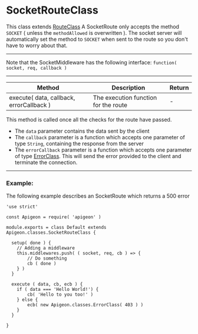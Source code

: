 # SocketRouteClass

This class extends [RouteClass](https://github.com/vladfilipro/apigeon/blob/master/docs/route.md)
A SocketRoute only accepts the method `SOCKET` ( unless the `methodAllowed` is overwritten ). The socket server will automatically set the method to `SOCKET` when sent to the route so you don't have to worry about that.

---
Note that the SocketMiddleware has the following interface:
`function( socket, req, callback )`

---

Method | Description | Return
--- | --- | ---
execute( data, callback, errorCallback ) | The execution function for the route | -

This method is called once all the checks for the route have passed.

- The `data` parameter contains the data sent by the client
- The `callback` parameter is a function which accepts one parameter of type `String`, containing the response from the server
- The `errorCallback` parameter is a function which accepts one parameter of type [ErrorClass](https://github.com/vladfilipro/apigeon/blob/master/docs/error.md). This will send the error provided to the client and terminate the connection.

---

### Example:

The following example describes an SocketRoute which returns a 500 error

```
'use strict'

const Apigeon = require( 'apigeon' )

module.exports = class Default extends Apigeon.classes.SocketRouteClass {

  setup( done ) {
    // Adding a middleware
    this.middlewares.push( ( socket, req, cb ) => {
        // Do something
        cb ( done )
    } )
  }

  execute ( data, cb, ecb ) {
    if ( data === 'Hello World!') {
        cb( 'Hello to you too!' )
    } else {
        ecb( new Apigeon.classes.ErrorClass( 403 ) )
    }
  }

}

```
